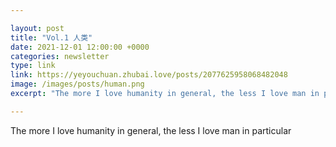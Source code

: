 ```yaml
---

layout: post
title: "Vol.1 人类"
date: 2021-12-01 12:00:00 +0000
categories: newsletter
type: link
link: https://yeyouchuan.zhubai.love/posts/2077625958068482048
image: /images/posts/human.png
excerpt: "The more I love humanity in general, the less I love man in particular."

---
```


The more I love humanity in general, the less I love man in particular
